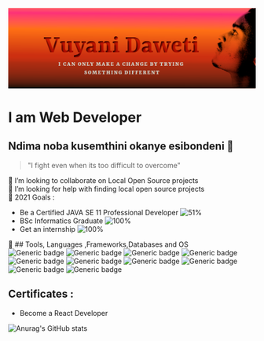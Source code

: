 ![alt text](https://github.com/Loboa/Loboa/blob/main/github.png)

# I am  Web Developer 

## Ndima noba kusemthini okanye esibondeni 👋 
> "I fight even when its too difficult to overcome"



    
  
👯 I’m looking to collaborate on Local Open Source projects <br/>
🤔 I’m looking for help with finding local open source projects <br/>
:dart: 2021 Goals :  
- Be a Certified JAVA SE 11 Professional Developer ![51%](https://progress-bar.dev/100)
- BSc Informatics Graduate ![100%](https://progress-bar.dev/100)
- Get an internship ![100%](https://progress-bar.dev/100)
                     
:wrench: ## Tools, Languages ,Frameworks,Databases and OS  <br/>
![Generic badge](https://img.shields.io/badge/Language-Java-orange.svg)
![Generic badge](https://img.shields.io/badge/Language-Python-yellow.svg)
![Generic badge](https://img.shields.io/badge/Language-C++-ORANGE.svg)
![Generic badge](https://img.shields.io/badge/Framework-Qt-ORANGE.svg)
![Generic badge](https://img.shields.io/badge/Tool-VSCode-white.svg)
![Generic badge](https://img.shields.io/badge/Tool-IntelliJ-orange.svg)
![Generic badge](https://img.shields.io/badge/Tool-Github-green.svg)
![Generic badge](https://img.shields.io/badge/DB-MySQL-blue.svg)
![Generic badge](https://img.shields.io/badge/DB-OracleExpress-red.svg)
![Generic badge](https://img.shields.io/badge/OS-Linux-ORANGE.svg)


## Certificates :
- Become a React Developer
  
 

![Anurag's GitHub stats](https://github-readme-stats.vercel.app/api?username=Loboa&show_icons=true&theme=radical)
